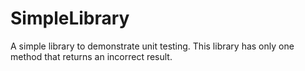 # SimpleLibrary

A simple library to demonstrate unit testing. This library has only one method that returns an incorrect result.
